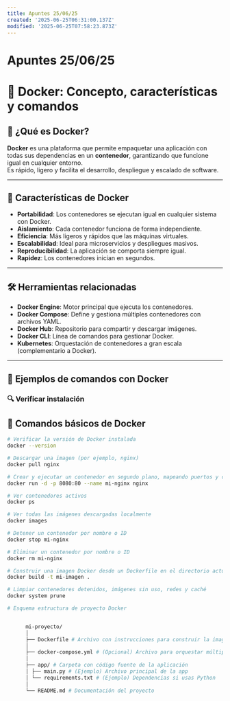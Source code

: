 ```yaml
---
title: Apuntes 25/06/25
created: '2025-06-25T06:31:00.137Z'
modified: '2025-06-25T07:58:23.873Z'
---
```


# Apuntes 25/06/25

# 🐳 Docker: Concepto, características y comandos

## 📘 ¿Qué es Docker?

**Docker** es una plataforma que permite empaquetar una aplicación con todas sus dependencias en un **contenedor**, garantizando que funcione igual en cualquier entorno.  
Es rápido, ligero y facilita el desarrollo, despliegue y escalado de software.

---

## 🚀 Características de Docker

- **Portabilidad**: Los contenedores se ejecutan igual en cualquier sistema con Docker.
- **Aislamiento**: Cada contenedor funciona de forma independiente.
- **Eficiencia**: Más ligeros y rápidos que las máquinas virtuales.
- **Escalabilidad**: Ideal para microservicios y despliegues masivos.
- **Reproducibilidad**: La aplicación se comporta siempre igual.
- **Rapidez**: Los contenedores inician en segundos.

---

## 🛠️ Herramientas relacionadas

- **Docker Engine**: Motor principal que ejecuta los contenedores.
- **Docker Compose**: Define y gestiona múltiples contenedores con archivos YAML.
- **Docker Hub**: Repositorio para compartir y descargar imágenes.
- **Docker CLI**: Línea de comandos para gestionar Docker.
- **Kubernetes**: Orquestación de contenedores a gran escala (complementario a Docker).

---

## 🧪 Ejemplos de comandos con Docker

### 🔍 Verificar instalación

## 🧪 Comandos básicos de Docker

```bash
# Verificar la versión de Docker instalada
docker --version

# Descargar una imagen (por ejemplo, nginx)
docker pull nginx

# Crear y ejecutar un contenedor en segundo plano, mapeando puertos y con nombre
docker run -d -p 8080:80 --name mi-nginx nginx

# Ver contenedores activos
docker ps

# Ver todas las imágenes descargadas localmente
docker images

# Detener un contenedor por nombre o ID
docker stop mi-nginx

# Eliminar un contenedor por nombre o ID
docker rm mi-nginx

# Construir una imagen Docker desde un Dockerfile en el directorio actual
docker build -t mi-imagen .

# Limpiar contenedores detenidos, imágenes sin uso, redes y caché
docker system prune

# Esquema estructura de proyecto Docker


      mi-proyecto/
      │
      ├── Dockerfile # Archivo con instrucciones para construir la imagen Docker
      │
      ├── docker-compose.yml # (Opcional) Archivo para orquestar múltiples contenedores
      │
      ├── app/ # Carpeta con código fuente de la aplicación
      │ ├── main.py # (Ejemplo) Archivo principal de la app
      │ └── requirements.txt # (Ejemplo) Dependencias si usas Python
      │
      └── README.md # Documentación del proyecto






